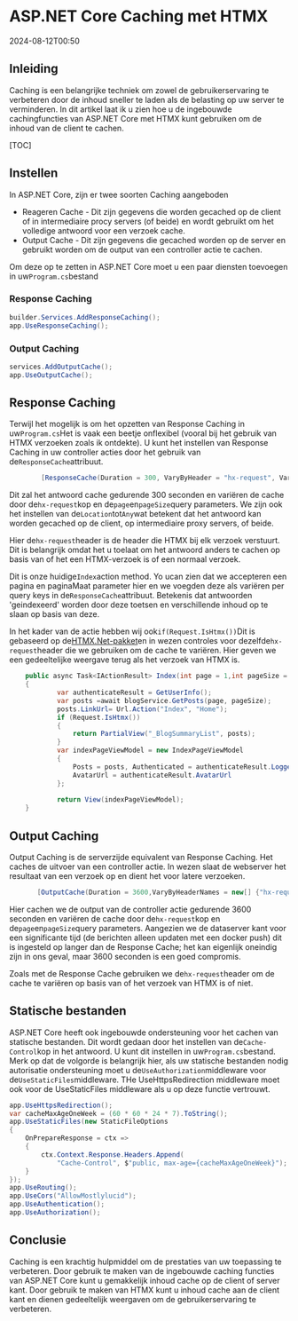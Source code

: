 # ASP.NET Core Caching met HTMX

<!--category-- ASP.NET, HTMX -->
<datetime class="hidden">2024-08-12T00:50</datetime>

## Inleiding

Caching is een belangrijke techniek om zowel de gebruikerservaring te verbeteren door de inhoud sneller te laden als de belasting op uw server te verminderen. In dit artikel laat ik u zien hoe u de ingebouwde cachingfuncties van ASP.NET Core met HTMX kunt gebruiken om de inhoud van de client te cachen.

[TOC]

## Instellen

In ASP.NET Core, zijn er twee soorten Caching aangeboden

- Reageren Cache - Dit zijn gegevens die worden gecached op de client of in intermediaire procy servers (of beide) en wordt gebruikt om het volledige antwoord voor een verzoek cache.
- Output Cache - Dit zijn gegevens die gecached worden op de server en gebruikt worden om de output van een controller actie te cachen.

Om deze op te zetten in ASP.NET Core moet u een paar diensten toevoegen in uw`Program.cs`bestand

### Response Caching

```csharp
builder.Services.AddResponseCaching();
app.UseResponseCaching();
```

### Output Caching

```csharp
services.AddOutputCache();
app.UseOutputCache();
```

## Response Caching

Terwijl het mogelijk is om het opzetten van Response Caching in uw`Program.cs`Het is vaak een beetje onflexibel (vooral bij het gebruik van HTMX verzoeken zoals ik ontdekte). U kunt het instellen van Response Caching in uw controller acties door het gebruik van de`ResponseCache`attribuut.

```csharp
        [ResponseCache(Duration = 300, VaryByHeader = "hx-request", VaryByQueryKeys = new[] {"page", "pageSize"}, Location = ResponseCacheLocation.Any)]
```

Dit zal het antwoord cache gedurende 300 seconden en variëren de cache door de`hx-request`kop en de`page`en`pageSize`query parameters. We zijn ook het instellen van de`Location`tot`Any`wat betekent dat het antwoord kan worden gecached op de client, op intermediaire proxy servers, of beide.

Hier de`hx-request`header is de header die HTMX bij elk verzoek verstuurt. Dit is belangrijk omdat het u toelaat om het antwoord anders te cachen op basis van of het een HTMX-verzoek is of een normaal verzoek.

Dit is onze huidige`Index`action method. Yo ucan zien dat we accepteren een pagina en paginaMaat parameter hier en we voegden deze als variëren per query keys in de`ResponseCache`attribuut. Betekenis dat antwoorden 'geindexeerd' worden door deze toetsen en verschillende inhoud op te slaan op basis van deze.

In het kader van de actie hebben wij ook`if(Request.IsHtmx())`Dit is gebaseerd op de[HTMX.Net-pakket](https://github.com/khalidabuhakmeh/Htmx.Net)en in wezen controles voor dezelfde`hx-request`header die we gebruiken om de cache te variëren. Hier geven we een gedeeltelijke weergave terug als het verzoek van HTMX is.

```csharp
    public async Task<IActionResult> Index(int page = 1,int pageSize = 5)
    {
            var authenticateResult = GetUserInfo();
            var posts =await blogService.GetPosts(page, pageSize);
            posts.LinkUrl= Url.Action("Index", "Home");
            if (Request.IsHtmx())
            {
                return PartialView("_BlogSummaryList", posts);
            }
            var indexPageViewModel = new IndexPageViewModel
            {
                Posts = posts, Authenticated = authenticateResult.LoggedIn, Name = authenticateResult.Name,
                AvatarUrl = authenticateResult.AvatarUrl
            };
            
            return View(indexPageViewModel);
    }
```

## Output Caching

Output Caching is de serverzijde equivalent van Response Caching. Het caches de uitvoer van een controller actie. In wezen slaat de webserver het resultaat van een verzoek op en dient het voor latere verzoeken.

```csharp
       [OutputCache(Duration = 3600,VaryByHeaderNames = new[] {"hx-request"},VaryByQueryKeys = new[] {"page", "pageSize"})]
```

Hier cachen we de output van de controller actie gedurende 3600 seconden en variëren de cache door de`hx-request`kop en de`page`en`pageSize`query parameters.
Aangezien we de dataserver kant voor een significante tijd (de berichten alleen updaten met een docker push) dit is ingesteld op langer dan de Response Cache; het kan eigenlijk oneindig zijn in ons geval, maar 3600 seconden is een goed compromis.

Zoals met de Response Cache gebruiken we de`hx-request`header om de cache te variëren op basis van of het verzoek van HTMX is of niet.

## Statische bestanden

ASP.NET Core heeft ook ingebouwde ondersteuning voor het cachen van statische bestanden. Dit wordt gedaan door het instellen van de`Cache-Control`kop in het antwoord. U kunt dit instellen in uw`Program.cs`bestand.
Merk op dat de volgorde is belangrijk hier, als uw statische bestanden nodig autorisatie ondersteuning moet u de`UseAuthorization`middleware voor de`UseStaticFiles`middleware. THe UseHttpsRedirection middleware moet ook voor de UseStaticFiles middleware als u op deze functie vertrouwt.

```csharp
app.UseHttpsRedirection();
var cacheMaxAgeOneWeek = (60 * 60 * 24 * 7).ToString();
app.UseStaticFiles(new StaticFileOptions
{
    OnPrepareResponse = ctx =>
    {
        ctx.Context.Response.Headers.Append(
            "Cache-Control", $"public, max-age={cacheMaxAgeOneWeek}");
    }
});
app.UseRouting();
app.UseCors("AllowMostlylucid");
app.UseAuthentication();
app.UseAuthorization();
```

## Conclusie

Caching is een krachtig hulpmiddel om de prestaties van uw toepassing te verbeteren. Door gebruik te maken van de ingebouwde caching functies van ASP.NET Core kunt u gemakkelijk inhoud cache op de client of server kant. Door gebruik te maken van HTMX kunt u inhoud cache aan de client kant en dienen gedeeltelijk weergaven om de gebruikerservaring te verbeteren.